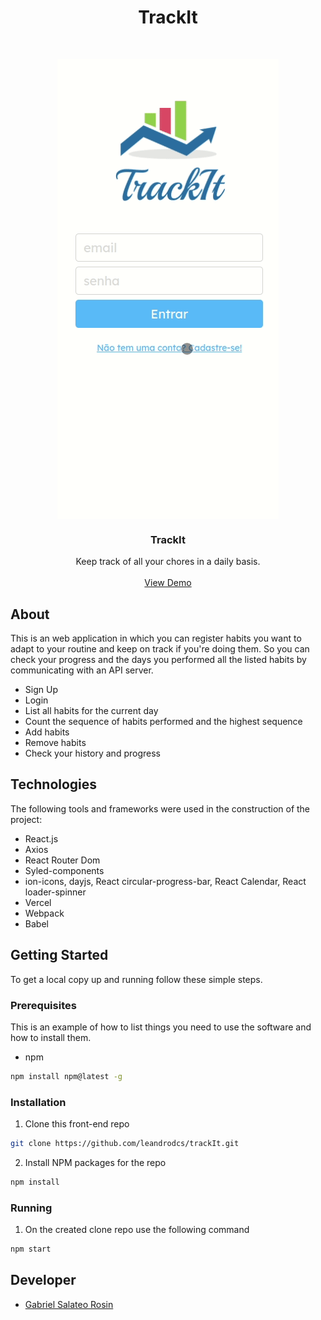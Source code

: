 <h1 align='center'>TrackIt</h1>

<!-- PROJECT LOGO -->
<br />
<p align="center">
  <a href="https://track-it-umber.vercel.app/">
      <img src="./src/Components/Shared/assets/TrackIt Demo.gif" align="center" />
  </a>

  <h3 align="center">TrackIt</h3>

  <p align="center">
    Keep track of all your chores in a daily basis.
    <br />
    <br />
    <a href="https://track-it-umber.vercel.app/">View Demo</a>
    <br />
  </p>
</p>

## About

This is an web application in which you can register habits you want to adapt to your routine and keep on track if you're doing them.
So you can check your progress and the days you performed all the listed habits by communicating with an API server.

- Sign Up
- Login
- List all habits for the current day
- Count the sequence of habits performed and the highest sequence
- Add habits
- Remove habits
- Check your history and progress

## Technologies

The following tools and frameworks were used in the construction of the project:

- React.js
- Axios
- React Router Dom
- Syled-components
- ion-icons, dayjs, React circular-progress-bar, React Calendar, React loader-spinner
- Vercel
- Webpack
- Babel

## Getting Started

To get a local copy up and running follow these simple steps.

### Prerequisites

This is an example of how to list things you need to use the software and how to install them.
* npm
```sh
npm install npm@latest -g
```

### Installation

1. Clone this front-end repo
```sh
git clone https://github.com/leandrodcs/trackIt.git
```
2. Install NPM packages for the repo
```sh
npm install
```

### Running

1. On the created clone repo use the following command
```sh
npm start
```

<!-- Developer -->
## Developer

* [Gabriel Salateo Rosin ](https://github.com/gabao55)